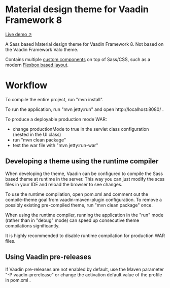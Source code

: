 Material design theme for Vaadin Framework 8
==============

[Live demo ↗](http://jouni.app.fi/material-theme-fw8-1.0.0-alpha1/)

A Sass based Material design theme for Vaadin Framework 8. Not based on the Vaadin Framework Valo theme.

Contains multiple [custom components](https://github.com/vaadin/material-theme-fw8/tree/master/src/main/java/org/test/components) on top of Sass/CSS, such as a modern [Flexbox based layout](https://github.com/vaadin/material-theme-fw8/blob/master/src/main/java/org/test/layout/FlexLayout.java).

Workflow
========

To compile the entire project, run \"mvn install\".

To run the application, run \"mvn jetty:run\" and open http://localhost:8080/ .

To produce a deployable production mode WAR:
- change productionMode to true in the servlet class configuration (nested in the UI class)
- run \"mvn clean package\"
- test the war file with \"mvn jetty:run-war\"


Developing a theme using the runtime compiler
-------------------------

When developing the theme, Vaadin can be configured to compile the Sass based
theme at runtime in the server. This way you can just modify the scss files in
your IDE and reload the browser to see changes.

To use the runtime compilation, open pom.xml and comment out the compile-theme 
goal from vaadin-maven-plugin configuration. To remove a possibly existing 
pre-compiled theme, run \"mvn clean package\" once.

When using the runtime compiler, running the application in the \"run\" mode 
(rather than in \"debug\" mode) can speed up consecutive theme compilations
significantly.

It is highly recommended to disable runtime compilation for production WAR files.

Using Vaadin pre-releases
-------------------------

If Vaadin pre-releases are not enabled by default, use the Maven parameter
\"-P vaadin-prerelease\" or change the activation default value of the profile in pom.xml .
